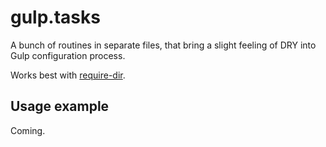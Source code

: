 # gulp.tasks

A bunch of routines in separate files, that bring a slight feeling of DRY into Gulp configuration process.

Works best with [require-dir](https://www.npmjs.com/package/require-dir).


## Usage example

Coming.

